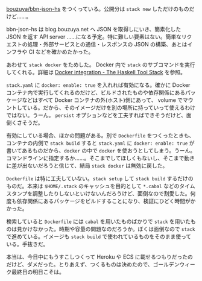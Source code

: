[bouzuya/bbn-json-hs][] をつくっている。公開分は `stack new` しただけのものだけど……。

bbn-json-hs は blog.bouzuya.net へ JSON を取得しにいき、簡素化した JSON を返す API server ……になる予定。特に難しい要素はない。簡単なリクエストの処理・外部サービスとの通信・レスポンスの JSON の構築、あとはインフラや CI などを確かめたかった。

あわせて `stack docker` をためした。 Docker 内で `stack` のサブコマンドを実行してくれる。詳細は [Docker integration - The Haskell Tool Stack](https://docs.haskellstack.org/en/stable/docker_integration/) を参照。

`stack.yaml` に `docker: enable: true` を入れれば有効になる。確かに Docker コンテナ内で実行してくれるのだけど、ビルドされたものや依存関係にあるパッケージなどはすべて Docker コンテナの外(ホスト)側にあって、 volume でマウントしている。だから、そのイメージだけを別の場所に持っていって使えるわけではない。うーん。 `persist` オプションなどを工夫すればできそうだけど、面倒くさそうだ。

有効にしている場合、ほかの問題がある。別で `Dockerfile` をつくったときも、コンテナの内側で `stack build` すると `stack.yaml` に `docker: enable: true` が書いてあるものだから、`docker` の中で `docker` を使おうとしてしまう。うーん。コマンドラインに指定するか……。そこまでしてほしくもないし、そこまで動きに差が出ないだろうと信じて、結局 `stack docker` は無効に戻した。

`Dockerfile` は特に工夫していない。`stack setup` して `stack build` するだけのものだ。本来は `$HOME/.stack` のキャッシュを目的として `*.cabal` などのタイムスタンプを調整したりしないといけないんだろうけど、面倒なので割愛した。何度も依存関係にあるパッケージをビルドすることになり、検証にひどく時間がかかった。

検索していると `Dockerfile` には `cabal` を用いたものばかりで `stack` を用いたものは見かけなかった。時期や容量の問題なのだろうか。ぼくは面倒なので `stack` で進めている。イメージも `stack build` で使われているものをそのまま使っている。手抜きだ。

本当は、今日中にもうすこしつくって Heroku や ECS に載せるつもりだったのだけど、ダメだった。とりあえず、つくるものは決めたので、ゴールデンウィーク最終日の明日こそは。

[bouzuya/bbn-json-hs]: https://github.com/bouzuya/bbn-json-hs
